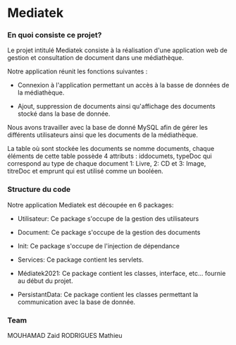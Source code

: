 # Mediatek

### En quoi consiste ce projet?


Le projet intitulé Mediatek consiste à la réalisation d'une application web de gestion et consultation de document dans une médiathèque.

Notre application réunit les fonctions suivantes :

  * Connexion à l'application permettant un accès à la basse de données de la médiathèque.
  
 * Ajout, suppression de documents ainsi qu'affichage des documents stocké dans la base de donnée.
  
Nous avons travailler avec la base de donné MySQL afin de gérer les différents utilisateurs ainsi que les documents de la médiathèque.

La table où sont stockée les documents se nomme documents, chaque éléments de cette table possède 4 attributs : iddocumets, typeDoc qui correspond au type de chaque document 1: Livre, 2: CD et 3: Image, titreDoc et emprunt qui est utilisé comme un booléen.

### Structure du code

Notre application Mediatek est découpée en 6 packages:

  * Utilisateur: Ce package s'occupe de la gestion des utilisateurs
  
  * Document: Ce package s'occupe de la gestion des documents
  
  * Init: Ce package s'occupe de l'injection de dépendance
  
  * Services: Ce package contient les servlets.
  
  * Médiatek2021: Ce package contient les classes, interface, etc... fournie au début du projet.

  * PersistantData: Ce package contient les classes permettant la communication avec la base de donnée.


### Team 

MOUHAMAD Zaid
RODRIGUES Mathieu
